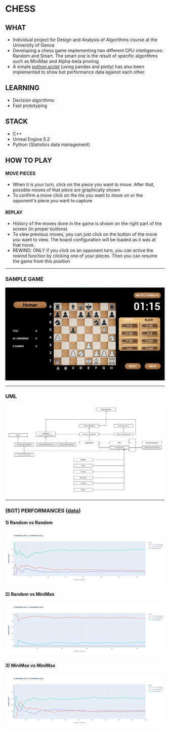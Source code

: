 # CHESS

## WHAT
- Individual project for Design and Analysis of Algorithms course at the University of Genoa
- Developing a chess game implementing two different CPU intelligences: Random and Smart. 
The smart one is the result of specific algorithms such as MiniMax and Alpha-beta pruning
- A simple [python script](./GameData/chessdata.py) (using pandas and plotly) has also been implemented 
to show bot performance data against each other.

## LEARNING
- Decision algorithms
- Fast prototyping

## STACK
- C++
- Unreal Engine 5.2
- Python (Statistics data management)

## HOW TO PLAY
#### MOVE PIECES
- When it is your turn, click on the piece you want to move. After that, possible moves of that piece are graphically shown
- To confirm a move click on the tile you want to move on or the opponent's piece you want to capture
#### REPLAY
- History of the moves done in the game is shown on the right part of the screen (in proper buttons)
- To view previous moves, you can just click on the button of the move you want to view. 
The board configuration will be loaded as it was at that move.
- REWIND: ONLY if you click on an opponent turn, you can active the rewind function by clicking one of your pieces.
Then you can resume the game from this position

<hr>

### SAMPLE GAME
![Sample game](./Content/Images/sample_game.png)

<hr>

### UML
![UML](./uml.png)

<hr>

### (BOT) PERFORMANCES ([data](./GameData))
#### 1) Random vs Random
![Random vs Random](./GameData/Plots/random_random.png)

#### 2) Random vs MiniMax
![Random vs Random](./GameData/Plots/random_minimax.png)

#### 3) MiniMax vs MiniMax
![MiniMax vs MiniMax](./GameData/Plots/minimax_minimax.png)